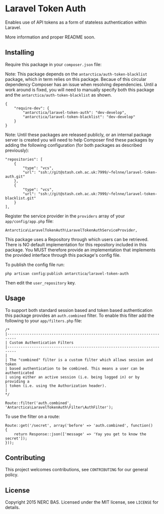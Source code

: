 # Laravel Token Auth

Enables use of API tokens as a form of stateless authentication within Laravel.

More information and proper README soon.

## Installing

Require this package in your `composer.json` file:

Note: This package depends on the `antarctica/auth-token-blacklist` package, which in term relies on this package.
Becaue of this circular dependency Composer has an issue when resolving dependencies. Until a work around is fixed,
you will need to manually specify both this package and the `antarctica/auth-token-blacklist` as shown.

    {
        "require-dev": {
            "antarctica/laravel-token-auth": "dev-develop",
            "antarctica/laravel-token-blacklist": "dev-develop"
        }
    }
    
Note: Until these packages are released publicly, or an internal package server is created you will need to help
Composer find these packages by adding the following configuration (for both packages as described previously):

    "repositories": [
        {
            "type": "vcs",
            "url": "ssh://git@stash.ceh.ac.uk:7999/~felnne/laravel-token-auth.git"
        },
        {
            "type": "vcs",
            "url": "ssh://git@stash.ceh.ac.uk:7999/~felnne/laravel-token-blacklist.git"
        }
    ],

Register the service provider in the `providers` array of your `app/config/app.php` file:

    Antarctica\LaravelTokenAuth\LaravelTokenAuthServiceProvider,

This package uses a Repository through which users can be retrieved. There is NO default implementation for this
repository included in this package. You MUST therefore provide an implementation that implements the provided
interface through this package's config file.

To publish the config file run:

    php artisan config:publish antarctica/laravel-token-auth
    
Then edit the `user_repository` key.

## Usage

To support both standard session based and token based authentication this package provides an `auth.combined`
filter. To enable this filter add the following to your `app/filters.php` file:

    /*
    |--------------------------------------------------------------------------
    | Custom Authentication Filters
    |--------------------------------------------------------------------------
    |
    | The "combined" filter is a custom filter which allows session and token
    | based authentication to be combined. This means a user can be authenticated
    | using either an active session (i.e. being logged in) or by providing a
    | token (i.e. using the Authorization header).
    |
    */

    Route::filter('auth.combined', 'Antarctica\LaravelTokenAuth\Filter\AuthFilter');

To use the filter on a route:

    Route::get('/secret', array('before' => 'auth.combined', function()
    {
        return Response::json(['message' => 'Yay you get to know the secret']);
    }));

## Contributing

This project welcomes contributions, see `CONTRIBUTING` for our general policy.

## License

Copyright 2015 NERC BAS. Licensed under the MIT license, see `LICENSE` for details.
